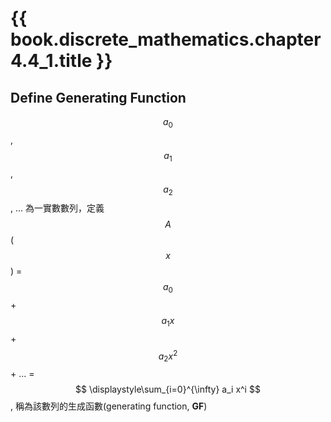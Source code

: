 # {{ book.discrete_mathematics.chapter4.4_1.title }}
<!-- toc -->

## Define Generating Function
$$ a_0 $$, $$ a_1 $$, $$ a_2 $$, ... 為一實數數列，定義 $$ A $$($$ x $$) = $$ a_0 $$ + $$ a_1 x $$ + $$ a_2 x^2 $$ + ... = $$ \displaystyle\sum_{i=0}^{\infty} a_i x^i $$, 稱為該數列的生成函數(generating function, **GF**)
